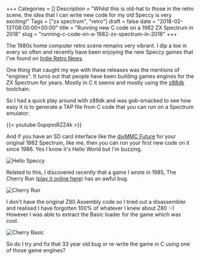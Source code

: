 +++
Categories = []
Description = "Whilst this is old-hat to those in the retro scene, the idea that I can write new code for my old Speccy is very exciting!"
Tags = ["zx spectrum", "retro"]
draft = false
date = "2018-02-13T08:00:00+00:00"
title = "Running new C code on a 1982 ZX Spectrum in 2018"
slug = "running-c-code-on-a-1982-zx-spectrum-in-2018"
+++

The 1980s home computer retro scene remains very vibrant. I dip a toe in every so often and recently have been enjoying the new Speccy games that I've found on [Indie Retro News](http://www.indieretronews.com/2018/02/fantasy-zone-escape-from-pyramid-final.html).

One thing that caught my eye with these releases was the mentions of "engines". It turns out that people have been building games engines for the ZX Spectrum for years. Mostly in C it seems and mostly using the [z88dk](https://www.z88dk.org/forum/) toolchain.

So I had a quick play around with z88dk and was gob-smacked to see how easy it is to generate a TAP file from C code that you can run on a Spectrum emulator:

{{< youtube 0upqnnRZZ4k >}}

And if you have an SD card interface like the [divMMC Future](https://www.thefuturewas8bit.com/index.php/divmmcfuture) for your original 1982 Spectrum, like me, then you can run your first new code on it since 1986. Yes I know it's Hello World but I'm buzzing.

![Hello Speccy](/img/2018/02/hello_speccy.jpg)

Related to this, I discovered recently that a game I wrote in 1985, The Cherry Run ([play it online here](http://jbacteria.retrolandia.net/48s?cherryru.tap)) has an awful bug.

![Cherry Run](/img/2018/02/the_cherry_run.jpg)

I don't have the original Z80 Assembly code so I tried out a disassembler and realised I have forgotten 100% of whatever I knew about Z80 :-) However I was able to extract the Basic loader for the game which was cool.

![Cherry Basic](/img/2018/02/cherry_basic.jpg)

So do I try and fix that 33 year old bug or re-write the game in C using one of those game engines?
